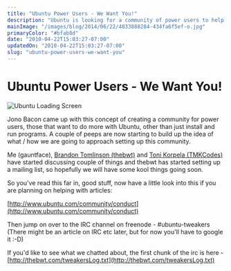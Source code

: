 ```yaml
---
title: "Ubuntu Power Users - We Want You!"
description: "Ubuntu is looking for a community of power users to help people get more out of Ubuntu."
mainImage: "/images/blog/2014/06/22/4033888284-434fa6f5ef-o.jpg"
primaryColor: "#bfab8d"
date: "2010-04-22T15:03:27-07:00"
updatedOn: "2010-04-22T15:03:27-07:00"
slug: "ubuntu-power-users-we-want-you"
---
```


# Ubuntu Power Users - We Want You!

![Ubuntu Loading Screen](/images/blog/2010/04/boot.png)

Jono Bacon came up with this concept of creating a community for power users, those that want to do more with Ubuntu, other than just install and run programs. A couple of peeps are now starting to build up the idea of what / how we are going to approach setting up this community.

Me (gauntface), [Brandon Tomlinson (thebwt)](http://thebwt.com/) and [Toni Korpela (TMKCodes)](http://tmkcodes.kicks-ass.org/) have started discussing couple of things and thebwt has started setting up a mailing list, so hopefully we will have some kool things going soon.

So you've read this far in, good stuff, now have a little look into this if you are planning on helping with articles:

[http://www.ubuntu.com/community/conduct](http://www.ubuntu.com/community/conduct)

Then jump on over to the IRC channel on freenode - #ubuntu-tweakers (There might be an article on IRC etc later, but for now you'll have to google it :-D)

If you'd like to see what we chatted about, the first chunk of the irc is here - [http://thebwt.com/tweakersLog.txt](http://thebwt.com/tweakersLog.txt)

